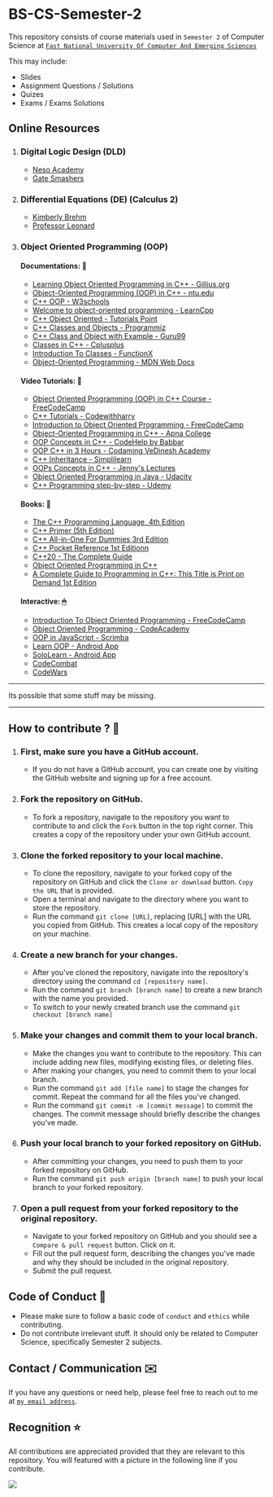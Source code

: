 # BS-CS-Semester-2

This repository consists of course materials used in `Semester 2` of Computer Science at <a href="https://www.nu.edu.pk/" > `Fast National University Of Computer And Emerging Sciences` <a>

This may include:
- Slides
- Assignment Questions / Solutions
- Quizes
- Exams / Exams Solutions

## Online Resources

1. ### Digital Logic Design (DLD)
   - <a href = "https://www.youtube.com/watch?v=M0mx8S05v60&list=PLBlnK6fEyqRjMH3mWf6kwqiTbT798eAOm" >Neso Academy<a>
   - <a href = "https://www.youtube.com/watch?v=O0gtKDu_cJc&list=PLxCzCOWd7aiGmXg4NoX6R31AsC5LeCPHe" >Gate Smashers <a>

2. ### Differential Equations (DE) (Calculus 2)
   - <a href = "https://www.youtube.com/watch?v=564pn3CaoyQ&list=PLl-gb0E4MII1OxI-BbNkEhuwPHcKxuPSg" > Kimberly Brehm <a>
   - <a href = "https://www.youtube.com/watch?v=xf-3ATzFyKA&list=PLDesaqWTN6ESPaHy2QUKVaXNZuQNxkYQ_" > Professor Leonard <a>

3. ### Object Oriented Programming (OOP)
   #### Documentations: 📃
   - <a href = "https://gillius.org/ooptut/" > Learning Object Oriented Programming in C++ - Gillius.org <a>
   - <a href = "https://www3.ntu.edu.sg/home/ehchua/programming/cpp/cp3_OOP.html" > Object-Oriented Programming (OOP) in C++ - ntu.edu <a>
   - <a href = "https://www.w3schools.com/cpp/cpp_oop.asp" > C++ OOP - W3schools <a>
   - <a href = "https://www.learncpp.com/cpp-tutorial/welcome-to-object-oriented-programming/" > Welcome to object-oriented programming - LearnCpp <a>
   - <a href = "https://www.tutorialspoint.com/cplusplus/cpp_object_oriented.htm" > C++ Object Oriented - Tutorials Point <a>
   - <a href = "https://www.programiz.com/cpp-programming/object-class" > C++ Classes and Objects - Programmiz <a>
   - <a href = "https://www.guru99.com/cpp-classes-objects.html" > C++ Class and Object with Example - Guru99 <a>
   - <a href = "https://cplusplus.com/doc/tutorial/classes/" > Classes in C++ - Cplusplus <a>
   - <a href = "https://www.functionx.com/cpp/Lesson20.htm" > Introduction To Classes - FunctionX <a>
   - <a href = "https://developer.mozilla.org/en-US/docs/Learn/JavaScript/Objects/Object-oriented_programming" > Object-Oriented Programming - MDN Web Docs <a>

   #### Video Tutorials: 🎥
   - <a href = "https://www.youtube.com/watch?v=wN0x9eZLix4" > Object Oriented Programming (OOP) in C++ Course - FreeCodeCamp <a>
   - <a href = "https://www.youtube.com/watch?v=j8nAHeVKL08&list=PLu0W_9lII9agpFUAlPFe_VNSlXW5uE0YL" > C++ Tutorials - Codewithharry <a>
   - <a href = "https://www.youtube.com/watch?v=SiBw7os-_zI" > Introduction to Object Oriented Programming - FreeCodeCamp <a>
   - <a href = "https://www.youtube.com/watch?v=YscEcXRmBoYl" > Object-Oriented Programming in C++ - Apna College <a>
   - <a href = "https://www.youtube.com/watch?v=i_5pvt7ag7E" > OOP Concepts in C++ - CodeHelp by Babbar <a>
   - <a href = "https://www.youtube.com/watch?v=m1fJjNLzRag" > OOP C++ in 3 Hours - Codaming VeDinesh Academy <a>
   - <a href = "https://www.youtube.com/watch?v=qYY9eR7Ldek" > C++ Inheritance - Simplilearn <a>
   - <a href = "https://www.youtube.com/watch?v=2Dhec_2zGUk" > OOPs Concepts in C++ - Jenny's Lectures <a>
   - <a href = "https://www.udacity.com/course/object-oriented-programming-in-java--ud283" > Object Oriented Programming in Java - Udacity <a>
   - <a href = "https://www.udemy.com/course/cplusplus-programming-step-by-step/" > C++ Programming step-by-step - Udemy <a>
   
   #### Books: 📕
      - <a href = "https://www.amazon.com/C-Programming-Language-4th/dp/0321563840" > The C++ Programming Language, 4th Edition <a>
      - <a href = "https://www.amazon.com/Primer-5th-Stanley-B-Lippman/dp/0321714113" > C++ Primer (5th Edition) <a>
      - <a href = "https://www.amazon.com/All-One-Dummies-John-Mueller/dp/1118823788" > C++ All-in-One For Dummies 3rd Edition <a>
      - <a href = "https://www.amazon.com/C-Pocket-Reference-Kyle-Loudon/dp/0596004966" > C++ Pocket Reference 1st Editionn <a>
      - <a href = "https://www.amazon.com/20-Complete-Guide-Nicolai-Josuttis/dp/3967309207" > C++20 - The Complete Guide <a>
      - <a href = "https://www.amazon.com/Object-Oriented-Programming-4th-Robert-Lafore/dp/0672323087" > Object Oriented Programming in C++ <a>
      - <a href = "https://www.amazon.com/Complete-Guide-Programming-Title-Demand/dp/0763718173" > A Complete Guide to Programming in C++: This Title is Print on Demand 1st Edition <a>

   #### Interactive: 🖱
   - <a href = "https://www.freecodecamp.org/learn/javascript-algorithms-and-data-structures/object-oriented-programming/create-a-basic-javascript-object" > Introduction To Object Oriented Programming - FreeCodeCamp <a> 
   - <a href = "https://www.codecademy.com/learn/learn-intermediate-python-3/modules/int-python-object-oriented-programming" > Object Oriented Programming - CodeAcademy <a> 
   - <a href = "https://scrimba.com/playlist/pzLXxUe" > OOP in JavaScript - Scrimba <a> 
   - <a href="https://play.google.com/store/apps/details?id=oops.objectorientedprogramming.programming.coding.java.cpp.learn.coding.basics&hl=en&gl=US"> Learn OOP - Android App </a>
   - <a href="https://play.google.com/store/apps/details?id=com.sololearn&hl=en&gl=US"> SoloLearn - Android App </a>
   - <a href="https://codecombat.com/"> CodeCombat </a>
   - <a href="https://www.codewars.com/"> CodeWars </a>

<hr>

Its possible that some stuff may be missing.

<hr>

## How to contribute ? 🤔 

1. ### First, make sure you have a GitHub account.

   - If you do not have a GitHub account, you can create one by visiting the GitHub website and signing up for a free account.
2. ### Fork the repository on GitHub.

   - To fork a repository, navigate to the repository you want to contribute to and click the `Fork` button in the top right corner. This creates a copy of the repository under your own GitHub account.

3. ### Clone the forked repository to your local machine.

   - To clone the repository, navigate to your forked copy of the repository on GitHub and click the `Clone or download` button. `Copy the URL` that is provided.
   - Open a terminal and navigate to the directory where you want to store the repository.
   - Run the command `git clone [URL]`, replacing [URL] with the URL you copied from GitHub. This creates a local copy of the repository on your machine.

4. ### Create a new branch for your changes.

   - After you've cloned the repository, navigate into the repository's directory using the command `cd [repository name]`.
   - Run the command `git branch [branch name]` to create a new branch with the name you provided.
   - To switch to your newly created branch use the command `git checkout [branch name]`

5. ### Make your changes and commit them to your local branch.

   - Make the changes you want to contribute to the repository. This can include adding new files, modifying existing files, or deleting files.
   - After making your changes, you need to commit them to your local branch.
   - Run the command `git add [file name]` to stage the changes for commit. Repeat the command for all the files you've changed.
   - Run the command `git commit -m [commit message]` to commit the changes. The commit message should briefly describe the changes you've made.

6. ### Push your local branch to your forked repository on GitHub.

   - After committing your changes, you need to push them to your forked repository on GitHub.
   - Run the command `git push origin [branch name]` to push your local branch to your forked repository.

7. ### Open a pull request from your forked repository to the original repository.

   - Navigate to your forked repository on GitHub and you should see a `Compare & pull request` button. Click on it.
   - Fill out the pull request form, describing the changes you've made and why they should be included in the original repository.
   - Submit the pull request.



## Code of Conduct 🙌

- Please make sure to follow a basic code of `conduct` and `ethics` while contributing.
- Do not contribute irrelevant stuff. It should only be related to Computer Science, specifically Semester 2 subjects.

## Contact / Communication ✉️

If you have any questions or need help, please feel free to reach out to me at <a target="_blank" href="mailto:umar.waseem@gmail.com">`my email address`<a>.

## Recognition ⭐

All contributions are appreciated provided that they are relevant to this repository.
You will featured with a picture in the following line if you contribute.

<a href="https://github.com/Umar-Waseem/BS-CS-Semester-2/graphs/contributors">
  <img src="https://contrib.rocks/image?repo=Umar-Waseem/BS-CS-Semester-2" />
</a>

